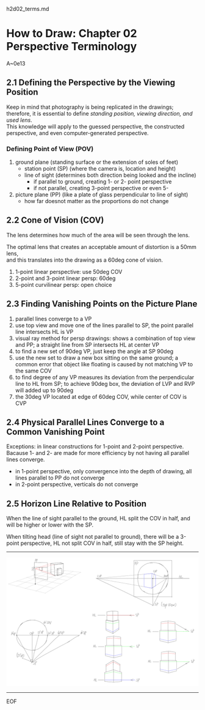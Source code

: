 h2d02_terms.md

How to Draw: Chapter 02 Perspective Terminology
================================================================================

A~0e13

2.1 Defining the Perspective by the Viewing Position
--------------------------------------------------------------------------------

Keep in mind that photography is being replicated in the drawings;  
therefore, it is essential to define *standing position, viewing direction, and used lens*.  
This knowledge will apply to the guessed perspective, the constructed perspective, and even computer-generated perspective.

### Defining Point of View (POV)

1. ground plane (standing surface or the extension of soles of feet)
   - station point (SP) (where the camera is, location and height)
   - line of sight (determines both direction being looked and the incline)
     - if parallel to ground, creating 1- or 2- point perspective
     - if not parallel, creating 3-point perspective or even 5-
2. picture plane (PP) (like a plate of glass perpendicular to line of sight)
   - how far doesnot matter as the proportions do not change

2.2 Cone of Vision (COV)
--------------------------------------------------------------------------------

The lens determines how much of the area will be seen through the lens.

The optimal lens that creates an acceptable amount of distortion is a 50mm lens,  
and this translates into the drawing as a 60deg cone of vision.

1. 1-point linear perspective: use 50deg COV
2. 2-point and 3-point linear persp: 60deg
3. 5-point curvilinear persp: open choice

2.3 Finding Vanishing Points on the Picture Plane
--------------------------------------------------------------------------------

1. parallel lines converge to a VP
2. use top view and move one of the lines parallel to SP, the point parallel line intersects HL is VP
3. visual ray method for persp drawings: shows a combination of top view and PP; a straight line from SP intersects HL at center VP
4. to find a new set of 90deg VP, just keep the angle at SP 90deg
5. use the new set to draw a new box sitting on the same ground; a common error that object like floating is caused by not matching VP to the same COV
6. to find degree of any VP measures its deviation from the perpendicular line to HL from SP; to achieve 90deg box, the deviation of LVP and RVP will added up to 90deg
7. the 30deg VP located at edge of 60deg COV, while center of COV is CVP

2.4 Physical Parallel Lines Converge to a Common Vanishing Point
--------------------------------------------------------------------------------

Exceptions: in linear constructions for 1-point and 2-point perspective.  
Bacause 1- and 2- are made for more efficiency by not having all parallel lines converge.

- in 1-point perspective, only convergence into the depth of drawing, all lines parallel to PP do not converge
- in 2-point perspective, verticals do not converge

2.5 Horizon Line Relative to Position
--------------------------------------------------------------------------------

When the line of sight parallel to the ground, HL split the COV in half, and will be higher or lower with the SP.

When tilting head (line of sight not parallel to ground), there will be a 3-point perspective, HL not split COV in half, still stay with the SP height.

--------------------------------------------------------------------------------

![h2d02pic](x0b_h2d_02.jpg)

--------------------------------------------------------------------------------

EOF
